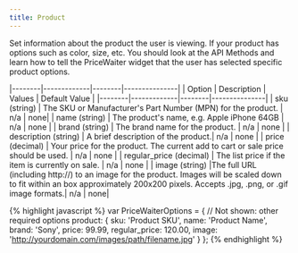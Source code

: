 ```yaml
---
title: Product
---
```


Set information about the product the user is viewing. If your product has options such as color, size, etc. You should look at the API Methods and learn how to tell the PriceWaiter widget that the user has selected specific product options.

|--------|-------------|--------|---------------|
| Option | Description | Values | Default Value |
|--------|-------------|--------|---------------|
| sku (string) | The SKU or Manufacturer's Part Number (MPN) for the product. | n/a | none|
| name (string) | The product's name, e.g. Apple iPhone 64GB | n/a | none |
| brand (string) | The brand name for the product. | n/a | none |
| description (string) | A brief description of the product.| n/a | none |
| price (decimal) | Your price for the product. The current add to cart or sale price should be used. | n/a | none |
| regular_price (decimal) | The list price if the item is currently on sale. | n/a | none |
| image (string) |The full URL (including http://) to an image for the product. Images will be scaled down to fit within an box approximately 200x200 pixels. Accepts .jpg, .png, or .gif image formats.| n/a | none|

{% highlight javascript %}
var PriceWaiterOptions = {
    // Not shown: other required options
    product: {
        sku: 'Product SKU',
        name: 'Product Name',
        brand: 'Sony',
        price: 99.99,
        regular_price: 120.00,
        image: 'http://yourdomain.com/images/path/filename.jpg'
    }
};
{% endhighlight %}
